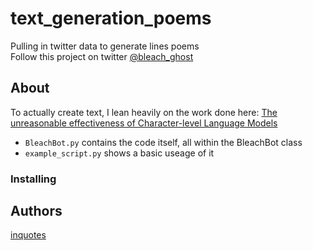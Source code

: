 # text_generation_poems
Pulling in twitter data to generate lines poems<br>
Follow this project on twitter [@bleach_ghost](https://twitter.com/bleach_ghost)

## About

To actually create text, I lean heavily on the work done here: [The unreasonable effectiveness of Character-level Language Models](http://nbviewer.jupyter.org/gist/yoavg/d76121dfde2618422139)

* `BleachBot.py` contains the code itself, all within the BleachBot class
* `example_script.py` shows a basic useage of it

### Installing

## Authors
[inquotes](https://github.com/inquotes)
